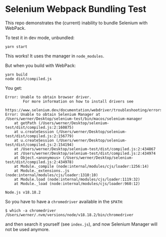 # Selenium Webpack Bundling Test

This repo demonstrates the (current) inability to bundle Selenium with WebPack.

To test it in dev mode, unbundled:

```
yarn start
```

This works! It uses the manager in `node_modules`.

But when you build with WebPack:

```
yarn build
node dist/compiled.js
```

You get:

```
Error: Unable to obtain browser driver.
        For more information on how to install drivers see
        https://www.selenium.dev/documentation/webdriver/troubleshooting/errors/driver_location/. Error: Unable to obtain Selenium Manager at /Users/werner/Desktop/selenium-test/bin/macos/selenium-manager
    at getPath (/Users/werner/Desktop/selenium-test/dist/compiled.js:2:160875)
    at u.createSession (/Users/werner/Desktop/selenium-test/dist/compiled.js:2:156779)
    at u.createSession (/Users/werner/Desktop/selenium-test/dist/compiled.js:2:154194)
    at /Users/werner/Desktop/selenium-test/dist/compiled.js:2:434867
    at /Users/werner/Desktop/selenium-test/dist/compiled.js:2:434974
    at Object.<anonymous> (/Users/werner/Desktop/selenium-test/dist/compiled.js:2:434978)
    at Module._compile (node:internal/modules/cjs/loader:1256:14)
    at Module._extensions..js (node:internal/modules/cjs/loader:1310:10)
    at Module.load (node:internal/modules/cjs/loader:1119:32)
    at Module._load (node:internal/modules/cjs/loader:960:12)

Node.js v18.18.2
```

So you have to have a `chromedriver` available in the `$PATH`:

```console
$ which -a chromedriver
/Users/werner/.nvm/versions/node/v18.18.2/bin/chromedriver
```

and then search it yourself (see `index.js`), and now Selenium Manager will not be used anymore.
